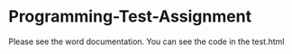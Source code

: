 # Programming-Test-Assignment
Please see the word documentation.
You can see the code in the test.html
